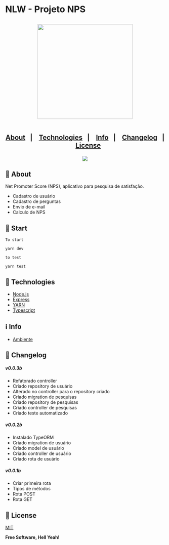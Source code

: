 # NLW - Projeto NPS

<h2 align="center">
    <img width="300px" src="https://i.postimg.cc/QMFZDQ5c/Screenshot-1.png">
    <br><br>
    <p align="center">
      <a href="#-about">About</a>&nbsp;&nbsp;&nbsp;|&nbsp;&nbsp;&nbsp;
      <a href="#-technologies">Technologies</a>&nbsp;&nbsp;&nbsp;|&nbsp;&nbsp;&nbsp;
      <a href="#-info">Info</a>&nbsp;&nbsp;&nbsp;|&nbsp;&nbsp;&nbsp;
      <a href="#-changelog">Changelog</a>&nbsp;&nbsp;&nbsp;|&nbsp;&nbsp;&nbsp;
      <a href="#-license">License</a>
  </p>
</h2>
</h3>
<p align="center">
  <a href="https://rocketseat.com.br">
    <img src="https://i.imgur.com/1o7urkT.png">
  </a>
</p>

## 🔖 About
Net Promoter Score (NPS), aplicativo para pesquisa de satisfação.
- Cadastro de usuário 
- Cadastro de perguntas
- Envio de e-mail
- Calculo de NPS

## 🏁 Start
	To start
```
yarn dev
```

	to test
```
yarn test
```


## 🚀 Technologies
- [Node.js](https://nodejs.org/en/)
- [Express](https://expressjs.com/pt-br/)
- [YARN](https://yarnpkg.com/)
- [Typescript](https://www.typescriptlang.org/)

## ℹ️ Info
- [Ambiente](https://www.notion.so/Configura-es-do-ambiente-Node-js-ae9fea3f78894139af4268d198294e2a)

## 📄 Changelog
##### v0.0.3b 
- Refatorado controller
- Criado repository de usuário
- Alterado no controller para o repository criado
- Criado migration de pesquisas
- Criado repository de pesquisas
- Criado controller de pesquisas
- Criado teste automatizado

##### v0.0.2b 
- Instalado TypeORM
- Criado migration de usuário
- Criado model de usuário
- Criado controller de usuário
- Criado rota de usuário

##### v0.0.1b 
- Criar primeira rota
- Tipos de métodos
- Rota POST
- Rota GET

## 📝 License

[MIT](LICENSE)

**Free Software, Hell Yeah!**